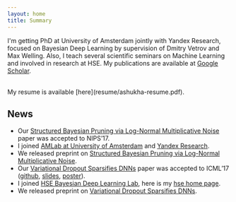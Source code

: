 ```yaml
---
layout: home
title: Summary
---
```


I'm getting PhD at University of Amsterdam jointly with Yandex Research, focused on Bayesian Deep Learning by supervision of Dmitry Vetrov and Max Welling.
Also, I teach several scientific seminars on Machine Learning and involved in research at HSE. 
My publications are available at [Google Scholar](https://scholar.google.com/citations?user=IU-kuP8AAAAJ&hl=en).

<br />
My resume is available [here](resume/ashukha-resume.pdf).
 
## News 
- Our [Structured Bayesian Pruning via Log-Normal Multiplicative Noise](https://arxiv.org/abs/1705.07283) paper was accepted to NIPS’17.
- I joined [AMLab at University of Amsterdam](http://amlab.science.uva.nl/people/) and [Yandex Research](https://research.yandex.com/). 
- We released preprint on [Structured Bayesian Pruning via Log-Normal Multiplicative Noise](https://arxiv.org/abs/1705.07283).
- Our [Variational Dropout Sparsifies DNNs](https://arxiv.org/abs/1701.05369) paper was accepted to ICML’17 ([github](https://github.com/ars-ashuha/variational-dropout-sparsifies-dnn), [slides](https://goo.gl/GZk5FF), [poster](http://ars-ashuha.ru/pdf/vdsdnn/svdo-poster.pdf)).
- I joined [HSE Bayesian Deep Learning Lab](https://cs.hse.ru/en/big-data/bayeslab), here is my [hse home page](https://www.hse.ru/en/org/persons/204848606).
- We released preprint on [Variational Dropout Sparsifies DNNs](https://arxiv.org/abs/1701.05369).
